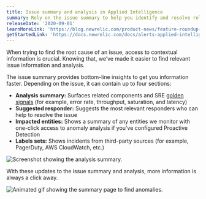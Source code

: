 ```yaml
---
title: Issue summary and analysis in Applied Intelligence
summary: Rely on the issue summary to help you identify and resolve relevant issues.
releaseDate: '2020-09-01'
learnMoreLink: 'https://blog.newrelic.com/product-news/feature-roundup-applied-intelligence/'
getStartedLink: 'https://docs.newrelic.com/docs/alerts-applied-intelligence/applied-intelligence/incident-intelligence/get-started-incident-intelligence#issue-feed'
---
```


When trying to find the root cause of an issue, access to contextual information is crucial. Knowing that, we’ve made it easier to find relevant issue information and analysis.

The issue summary provides bottom-line insights to get you information faster. Depending on the issue, it can contain up to four sections:

* **Analysis summary:** Surfaces related components and SRE [golden signals](https://landing.google.com/sre/sre-book/chapters/monitoring-distributed-systems/#xref_monitoring_golden-signals) (for example, error rate, throughput, saturation, and latency)
* **Suggested responder:** Suggests the most relevant responders who can help to resolve the issue
* **Impacted entities:** Shows a summary of any entities we monitor with one-click access to anomaly analysis if you’ve configured Proactive Detection
* **Labels sets:** Shows incidents from third-party sources (for example, PagerDuty, AWS CloudWatch, etc.)

![Screenshot showing the analysis summary.](./images/whats_up_ai_summary.png "whats_up_ai_summary.png")

With these updates to the issue summary and analysis, more information is always a click away.

![Animated gif showing the summary page to find anomalies.](./images/whats_up_anomaly_analysis_demo.gif "whats_up_anomaly_analysis_demo.gif")

